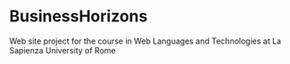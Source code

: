 # BusinessHorizons
Web site project for the course in Web Languages and Technologies at La Sapienza University of Rome
